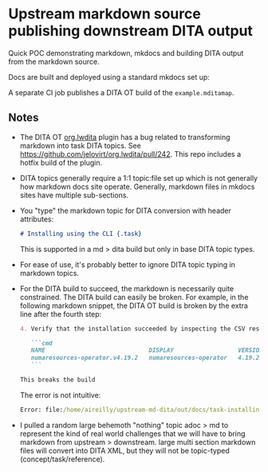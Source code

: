 # Upstream markdown source publishing downstream DITA output

Quick POC demonstrating markdown, mkdocs and building DITA output from the markdown source.

Docs are built and deployed using a standard mkdocs set up: 

A separate CI job publishes a DITA OT build of the `example.mditamap`.

## Notes

* The DITA OT [org.lwdita](https://github.com/jelovirt/org.lwdita) plugin has a bug related to transforming markdown into task DITA topics. See https://github.com/jelovirt/org.lwdita/pull/242. This repo includes a hotfix build of the plugin.
* DITA topics generally require a 1:1 topic:file set up which is not generally how markdown docs site operate. Generally, markdown files in mkdocs sites have multiple sub-sections.
* You "type" the markdown topic for DITA conversion with header attributes:

    ```markdown
    # Installing using the CLI {.task}
    ```

    This is supported in a md > dita build but only in base DITA topic types.

* For ease of use, it's probably better to ignore DITA topic typing in markdown topics. 
* For the DITA build to succeed, the markdown is necessarily quite constrained. The DITA build can easily be broken. For example, in the following markdown snippet, the DITA OT build is broken by the extra line after the fourth step: 

    ```markdown
    4. Verify that the installation succeeded by inspecting the CSV resource in the `openshift-numaresources` namespace. Run the following command:
    
       ```cmd
       NAME                             DISPLAY                  VERSION   REPLACES   PHASE
       numaresources-operator.v4.19.2   numaresources-operator   4.19.2               Succeeded
       ```
    
    This breaks the build
    ```
    
    The error is not intuitive:
    
    ```cmd
    Error: file:/home/aireilly/upstream-md-dita/out/docs/task-installing-nro.dita:24:162: [DOTJ088E] XML parsing error: The content of element type "taskbody" must match "(prereq?,context?,(steps|steps-unordered)?,result?,tasktroubleshooting?,example?,postreq?)".
    ```

* I pulled a random large behemoth "nothing" topic adoc > md to represent the kind of real world challenges that we will have to bring markdown from upstream > downstream. large multi section markdown files will convert into DITA XML, but they will not be topic-typed (concept/task/reference).